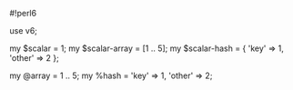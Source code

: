 #!perl6


use v6;

my $scalar = 1;
my $scalar-array = [1 .. 5];
my $scalar-hash = { 'key' => 1, 'other' => 2 };

my @array = 1 .. 5;
my %hash = 'key' => 1, 'other' => 2;


